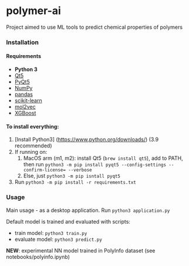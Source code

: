 # polymer-ai
Project aimed to use ML tools to predict chemical properties of polymers

### Installation

#### Requirements
* **Python 3** 
* [Qt5](https://doc.qt.io/qt-5)
* [PyQt5](https://doc.qt.io/qt-5)
* [NumPy](http://www.numpy.org/)
* [pandas](http://pandas.pydata.org/)
* [scikit-learn](http://scikit-learn.org/stable/)
* [mol2vec](https://github.com/samoturk/mol2vec/)
* [XGBoost](https://xgboost.ai/)

#### To install everything:
1. [Install Python3] (https://www.python.org/downloads/) (3.9 recommended)
2. If running on:
   1. MacOS arm (m1, m2): install Qt5 (`brew install qt5`), add to PATH, then run `python3 -m pip install pyqt5 --config-settings --confirm-license= --verbose`
   2. Else, just `python3 -m pip isntall pyqt5`
3. Run `python3 -m pip install -r requirements.txt`


### Usage
Main usage - as a desktop application. Run `python3 application.py`

Default model is trained and evaluated with scripts:
* train model: `python3 train.py`
* evaluate model: `python3 predict.py`

**NEW**: experimental NN model trained in PolyInfo dataset (see notebooks/polyinfo.ipynb)
